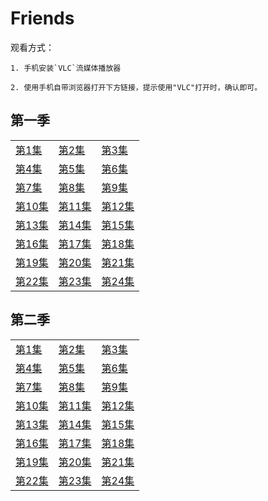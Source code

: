# Friends

观看方式：

	1. 手机安装`VLC`流媒体播放器
	
	2. 使用手机自带浏览器打开下方链接，提示使用"VLC"打开时，确认即可。
	
## 第一季

|   |   |   |
|---|---|---|
[第1集](rtmp://zhulongyixian.vicp.cc:8000/vod2//friends/1/1.mp4)|[第2集](rtmp://zhulongyixian.vicp.cc:8000/vod2//friends/1/2.mp4)|[第3集](rtmp://zhulongyixian.vicp.cc:8000/vod2//friends/1/3.mp4)
[第4集](rtmp://zhulongyixian.vicp.cc:8000/vod2//friends/1/4.mp4)|[第5集](rtmp://zhulongyixian.vicp.cc:8000/vod2//friends/1/5.mp4)|[第6集](rtmp://zhulongyixian.vicp.cc:8000/vod2//friends/1/6.mp4)
[第7集](rtmp://zhulongyixian.vicp.cc:8000/vod2//friends/1/7.mp4)|[第8集](rtmp://zhulongyixian.vicp.cc:8000/vod2//friends/1/8.mp4)|[第9集](rtmp://zhulongyixian.vicp.cc:8000/vod2//friends/1/9.mp4)
[第10集](rtmp://zhulongyixian.vicp.cc:8000/vod2//friends/1/10.mp4)|[第11集](rtmp://zhulongyixian.vicp.cc:8000/vod2//friends/1/11.mp4)|[第12集](rtmp://zhulongyixian.vicp.cc:8000/vod2//friends/1/12.mp4)
[第13集](rtmp://zhulongyixian.vicp.cc:8000/vod2//friends/1/13.mp4)|[第14集](rtmp://zhulongyixian.vicp.cc:8000/vod2//friends/1/14.mp4)|[第15集](rtmp://zhulongyixian.vicp.cc:8000/vod2//friends/1/15.mp4)
[第16集](rtmp://zhulongyixian.vicp.cc:8000/vod2//friends/1/16.mp4)|[第17集](rtmp://zhulongyixian.vicp.cc:8000/vod2//friends/1/17.mp4)|[第18集](rtmp://zhulongyixian.vicp.cc:8000/vod2//friends/1/18.mp4)
[第19集](rtmp://zhulongyixian.vicp.cc:8000/vod2//friends/1/19.mp4)|[第20集](rtmp://zhulongyixian.vicp.cc:8000/vod2//friends/1/20.mp4)|[第21集](rtmp://zhulongyixian.vicp.cc:8000/vod2//friends/1/21.mp4)
[第22集](rtmp://zhulongyixian.vicp.cc:8000/vod2//friends/1/22.mp4)|[第23集](rtmp://zhulongyixian.vicp.cc:8000/vod2//friends/1/23.mp4)|[第24集](rtmp://zhulongyixian.vicp.cc:8000/vod2//friends/1/24.mp4)

## 第二季

|   |   |   |
|---|---|---|
[第1集](rtmp://zhulongyixian.vicp.cc:8000/vod2//friends/2/1.mp4)|[第2集](rtmp://zhulongyixian.vicp.cc:8000/vod2//friends/2/2.mp4)|[第3集](rtmp://zhulongyixian.vicp.cc:8000/vod2//friends/2/3.mp4)
[第4集](rtmp://zhulongyixian.vicp.cc:8000/vod2//friends/2/4.mp4)|[第5集](rtmp://zhulongyixian.vicp.cc:8000/vod2//friends/2/5.mp4)|[第6集](rtmp://zhulongyixian.vicp.cc:8000/vod2//friends/2/6.mp4)
[第7集](rtmp://zhulongyixian.vicp.cc:8000/vod2//friends/2/7.mp4)|[第8集](rtmp://zhulongyixian.vicp.cc:8000/vod2//friends/2/8.mp4)|[第9集](rtmp://zhulongyixian.vicp.cc:8000/vod2//friends/2/9.mp4)
[第10集](rtmp://zhulongyixian.vicp.cc:8000/vod2//friends/2/10.mp4)|[第11集](rtmp://zhulongyixian.vicp.cc:8000/vod2//friends/2/11.mp4)|[第12集](rtmp://zhulongyixian.vicp.cc:8000/vod2//friends/2/12.mp4)
[第13集](rtmp://zhulongyixian.vicp.cc:8000/vod2//friends/2/13.mp4)|[第14集](rtmp://zhulongyixian.vicp.cc:8000/vod2//friends/2/14.mp4)|[第15集](rtmp://zhulongyixian.vicp.cc:8000/vod2//friends/2/15.mp4)
[第16集](rtmp://zhulongyixian.vicp.cc:8000/vod2//friends/2/16.mp4)|[第17集](rtmp://zhulongyixian.vicp.cc:8000/vod2//friends/2/17.mp4)|[第18集](rtmp://zhulongyixian.vicp.cc:8000/vod2//friends/2/18.mp4)
[第19集](rtmp://zhulongyixian.vicp.cc:8000/vod2//friends/2/19.mp4)|[第20集](rtmp://zhulongyixian.vicp.cc:8000/vod2//friends/2/20.mp4)|[第21集](rtmp://zhulongyixian.vicp.cc:8000/vod2//friends/2/21.mp4)
[第22集](rtmp://zhulongyixian.vicp.cc:8000/vod2//friends/2/22.mp4)|[第23集](rtmp://zhulongyixian.vicp.cc:8000/vod2//friends/2/23.mp4)|[第24集](rtmp://zhulongyixian.vicp.cc:8000/vod2//friends/2/24.mp4)

<!--

## 第三季

[第1集](rtmp://zhulongyixian.vicp.cc:8000/vod2//friends/1/1.mp4)
[第2集](rtmp://zhulongyixian.vicp.cc:8000/vod2//friends/1/2.mp4)
[第3集](rtmp://zhulongyixian.vicp.cc:8000/vod2//friends/1/3.mp4)
[第4集](rtmp://zhulongyixian.vicp.cc:8000/vod2//friends/1/4.mp4)
[第5集](rtmp://zhulongyixian.vicp.cc:8000/vod2//friends/1/5.mp4)
[第6集](rtmp://zhulongyixian.vicp.cc:8000/vod2//friends/1/6.mp4)
[第7集](rtmp://zhulongyixian.vicp.cc:8000/vod2//friends/1/7.mp4)
[第8集](rtmp://zhulongyixian.vicp.cc:8000/vod2//friends/1/8.mp4)

[第9集](rtmp://zhulongyixian.vicp.cc:8000/vod2//friends/1/9.mp4)
[第10集](rtmp://zhulongyixian.vicp.cc:8000/vod2//friends/1/10.mp4)
[第11集](rtmp://zhulongyixian.vicp.cc:8000/vod2//friends/1/11.mp4)
[第12集](rtmp://zhulongyixian.vicp.cc:8000/vod2//friends/1/12.mp4)
[第13集](rtmp://zhulongyixian.vicp.cc:8000/vod2//friends/1/13.mp4)
[第14集](rtmp://zhulongyixian.vicp.cc:8000/vod2//friends/1/14.mp4)
[第15集](rtmp://zhulongyixian.vicp.cc:8000/vod2//friends/1/15.mp4)
[第16集](rtmp://zhulongyixian.vicp.cc:8000/vod2//friends/1/16.mp4)

[第17集](rtmp://zhulongyixian.vicp.cc:8000/vod2//friends/1/17.mp4)
[第18集](rtmp://zhulongyixian.vicp.cc:8000/vod2//friends/1/18.mp4)
[第19集](rtmp://zhulongyixian.vicp.cc:8000/vod2//friends/1/19.mp4)
[第20集](rtmp://zhulongyixian.vicp.cc:8000/vod2//friends/1/20.mp4)
[第21集](rtmp://zhulongyixian.vicp.cc:8000/vod2//friends/1/21.mp4)
[第22集](rtmp://zhulongyixian.vicp.cc:8000/vod2//friends/1/22.mp4)
[第23集](rtmp://zhulongyixian.vicp.cc:8000/vod2//friends/1/23.mp4)
[第24集](rtmp://zhulongyixian.vicp.cc:8000/vod2//friends/1/24.mp4)

## 第四季

[第1集](rtmp://zhulongyixian.vicp.cc:8000/vod2//friends/1/1.mp4)
[第2集](rtmp://zhulongyixian.vicp.cc:8000/vod2//friends/1/2.mp4)
[第3集](rtmp://zhulongyixian.vicp.cc:8000/vod2//friends/1/3.mp4)
[第4集](rtmp://zhulongyixian.vicp.cc:8000/vod2//friends/1/4.mp4)
[第5集](rtmp://zhulongyixian.vicp.cc:8000/vod2//friends/1/5.mp4)
[第6集](rtmp://zhulongyixian.vicp.cc:8000/vod2//friends/1/6.mp4)
[第7集](rtmp://zhulongyixian.vicp.cc:8000/vod2//friends/1/7.mp4)
[第8集](rtmp://zhulongyixian.vicp.cc:8000/vod2//friends/1/8.mp4)

[第9集](rtmp://zhulongyixian.vicp.cc:8000/vod2//friends/1/9.mp4)
[第10集](rtmp://zhulongyixian.vicp.cc:8000/vod2//friends/1/10.mp4)
[第11集](rtmp://zhulongyixian.vicp.cc:8000/vod2//friends/1/11.mp4)
[第12集](rtmp://zhulongyixian.vicp.cc:8000/vod2//friends/1/12.mp4)
[第13集](rtmp://zhulongyixian.vicp.cc:8000/vod2//friends/1/13.mp4)
[第14集](rtmp://zhulongyixian.vicp.cc:8000/vod2//friends/1/14.mp4)
[第15集](rtmp://zhulongyixian.vicp.cc:8000/vod2//friends/1/15.mp4)
[第16集](rtmp://zhulongyixian.vicp.cc:8000/vod2//friends/1/16.mp4)

[第17集](rtmp://zhulongyixian.vicp.cc:8000/vod2//friends/1/17.mp4)
[第18集](rtmp://zhulongyixian.vicp.cc:8000/vod2//friends/1/18.mp4)
[第19集](rtmp://zhulongyixian.vicp.cc:8000/vod2//friends/1/19.mp4)
[第20集](rtmp://zhulongyixian.vicp.cc:8000/vod2//friends/1/20.mp4)
[第21集](rtmp://zhulongyixian.vicp.cc:8000/vod2//friends/1/21.mp4)
[第22集](rtmp://zhulongyixian.vicp.cc:8000/vod2//friends/1/22.mp4)
[第23集](rtmp://zhulongyixian.vicp.cc:8000/vod2//friends/1/23.mp4)
[第24集](rtmp://zhulongyixian.vicp.cc:8000/vod2//friends/1/24.mp4)

## 第五季

[第1集](rtmp://zhulongyixian.vicp.cc:8000/vod2//friends/1/1.mp4)
[第2集](rtmp://zhulongyixian.vicp.cc:8000/vod2//friends/1/2.mp4)
[第3集](rtmp://zhulongyixian.vicp.cc:8000/vod2//friends/1/3.mp4)
[第4集](rtmp://zhulongyixian.vicp.cc:8000/vod2//friends/1/4.mp4)
[第5集](rtmp://zhulongyixian.vicp.cc:8000/vod2//friends/1/5.mp4)
[第6集](rtmp://zhulongyixian.vicp.cc:8000/vod2//friends/1/6.mp4)
[第7集](rtmp://zhulongyixian.vicp.cc:8000/vod2//friends/1/7.mp4)
[第8集](rtmp://zhulongyixian.vicp.cc:8000/vod2//friends/1/8.mp4)

[第9集](rtmp://zhulongyixian.vicp.cc:8000/vod2//friends/1/9.mp4)
[第10集](rtmp://zhulongyixian.vicp.cc:8000/vod2//friends/1/10.mp4)
[第11集](rtmp://zhulongyixian.vicp.cc:8000/vod2//friends/1/11.mp4)
[第12集](rtmp://zhulongyixian.vicp.cc:8000/vod2//friends/1/12.mp4)
[第13集](rtmp://zhulongyixian.vicp.cc:8000/vod2//friends/1/13.mp4)
[第14集](rtmp://zhulongyixian.vicp.cc:8000/vod2//friends/1/14.mp4)
[第15集](rtmp://zhulongyixian.vicp.cc:8000/vod2//friends/1/15.mp4)
[第16集](rtmp://zhulongyixian.vicp.cc:8000/vod2//friends/1/16.mp4)

[第17集](rtmp://zhulongyixian.vicp.cc:8000/vod2//friends/1/17.mp4)
[第18集](rtmp://zhulongyixian.vicp.cc:8000/vod2//friends/1/18.mp4)
[第19集](rtmp://zhulongyixian.vicp.cc:8000/vod2//friends/1/19.mp4)
[第20集](rtmp://zhulongyixian.vicp.cc:8000/vod2//friends/1/20.mp4)
[第21集](rtmp://zhulongyixian.vicp.cc:8000/vod2//friends/1/21.mp4)
[第22集](rtmp://zhulongyixian.vicp.cc:8000/vod2//friends/1/22.mp4)
[第23集](rtmp://zhulongyixian.vicp.cc:8000/vod2//friends/1/23.mp4)
[第24集](rtmp://zhulongyixian.vicp.cc:8000/vod2//friends/1/24.mp4)


-->

